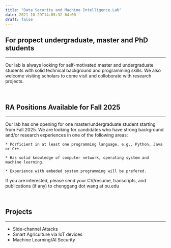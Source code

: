 ```yaml
---
title: "Data Security and Machine Intelligence Lab"
date: 2021-10-29T14:05:32-04:00
draft: false
---
```



## For propect undergraduate, master and PhD students
--------------------------------------------------------
Our lab is always looking for self-motivated master and undergraduate students with solid technical background and programming skills. We also welcome visiting scholars to come visit and colloborate with research projects.


&nbsp;
&nbsp;
## RA Positions Available for Fall 2025
--------------------------------------------------------
Our lab has one opening for one master/undergraduate student starting from Fall 2025. We are looking for candidates who have strong background and/or research experiences in one of the following areas:

    * Porficient in at least one programming language, e.g., Python, Java or C++.

    * Has solid knowledge of computer network, operating system and machine learning.

    * Experience with embeded system programming will be prefered.

If you are interested, please send your CV/resume, transcripts, and publications (if any) to chenggang dot wang at ou.edu


&nbsp;
&nbsp;
## Projects
--------------------------------
* Side-channel Attacks
* Smart Agriculture via IoT devices
* Machine Learning/AI Security
